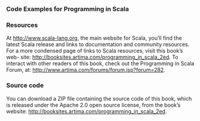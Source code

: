 ### Code Examples for Programming in Scala
### Resources
At http://www.scala-lang.org, the main website for Scala, you’ll find the latest Scala release and links to documentation and community resources. For a more condensed page of links to Scala resources, visit this book’s web- site: http://booksites.artima.com/programming_in_scala_2ed. To interact with other readers of this book, check out the Programming in Scala Forum, at: http://www.artima.com/forums/forum.jsp?forum=282.

### Source code
You can download a ZIP file containing the source code of this book, which is released under the Apache 2.0 open source license, from the book’s website: http://booksites.artima.com/programming_in_scala_2ed.
